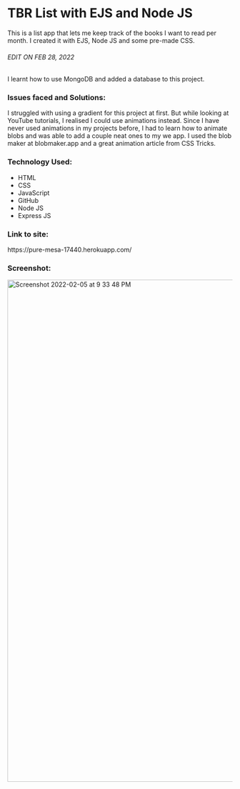 # TBR List with EJS and Node JS
 This is a list app that lets me keep track of the books I want to read per month. I created it with EJS, Node JS and some pre-made CSS.
 
 <h6>EDIT ON FEB 28, 2022</h6>
 I learnt how to use MongoDB and added a database to this project.

<h3>Issues faced and Solutions:</h3>
I struggled with using a gradient for this project at first. But while looking at YouTube tutorials, I realised I could use animations instead.
Since I have never used animations in my projects before, I had to learn how to animate blobs and was able to add a couple neat ones to my we app. I used the blob maker at blobmaker.app and a great animation article from CSS Tricks. 

<h3>Technology Used:</h3>

- HTML
- CSS
- JavaScript
- GitHub
- Node JS
- Express JS

<h3>Link to site:</h3>
https://pure-mesa-17440.herokuapp.com/


<h3>Screenshot:</h3>
<img width="1124" alt="Screenshot 2022-02-05 at 9 33 48 PM" src="https://user-images.githubusercontent.com/40691059/152656380-90eb3e7b-37ef-4d38-86ca-e1fa0a13e7ba.png">


